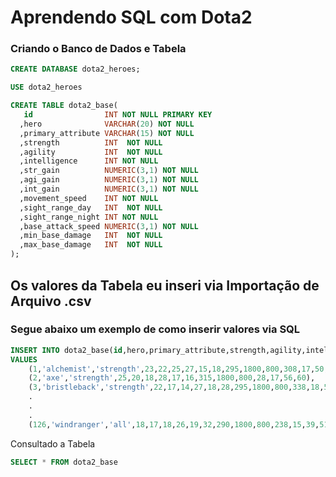 # Aprendendo SQL com Dota2

### Criando o Banco de Dados e Tabela

```sql
CREATE DATABASE dota2_heroes;

USE dota2_heroes

CREATE TABLE dota2_base(
   id                INT NOT NULL PRIMARY KEY 
  ,hero              VARCHAR(20) NOT NULL
  ,primary_attribute VARCHAR(15) NOT NULL
  ,strength          INT  NOT NULL
  ,agility           INT  NOT NULL
  ,intelligence      INT NOT NULL
  ,str_gain          NUMERIC(3,1) NOT NULL
  ,agi_gain          NUMERIC(3,1) NOT NULL
  ,int_gain          NUMERIC(3,1) NOT NULL
  ,movement_speed    INT NOT NULL
  ,sight_range_day   INT  NOT NULL
  ,sight_range_night INT NOT NULL
  ,base_attack_speed NUMERIC(3,1) NOT NULL
  ,min_base_damage   INT  NOT NULL
  ,max_base_damage   INT  NOT NULL
);

```
## Os valores da Tabela eu inseri via Importação de Arquivo .csv
### Segue abaixo um exemplo de como inserir valores via SQL

```sql
INSERT INTO dota2_base(id,hero,primary_attribute,strength,agility,intelligence,str_gain,agi_gain,int_gain,movement_speed,sight_range_day,sight_range_night,armor,base_attack_speed,min_base_damage,max_base_damage) 
VALUES 
    (1,'alchemist','strength',23,22,25,27,15,18,295,1800,800,308,17,50,56),
    (2,'axe','strength',25,20,18,28,17,16,315,1800,800,28,17,56,60),
    (3,'bristleback','strength',22,17,14,27,18,28,295,1800,800,338,18,53,59),
    .
    .
    .
    (126,'windranger','all',18,17,18,26,19,32,290,1800,800,238,15,39,51);
```
Consultado a Tabela

```sql
SELECT * FROM dota2_base
```

